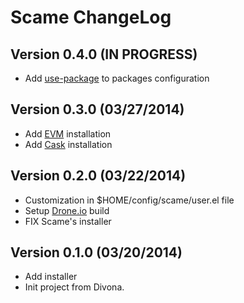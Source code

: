 # Scame ChangeLog

## Version 0.4.0 (IN PROGRESS)

- Add [use-package](https://github.com/jwiegley/use-package) to packages configuration

## Version 0.3.0 (03/27/2014)

- Add [EVM](https://github.com/rejeep/evm) installation
- Add [Cask](https://github.com/cask/cask) installation

## Version 0.2.0 (03/22/2014)

- Customization in $HOME/config/scame/user.el file
- Setup [Drone.io](https://drone.io) build
- FIX Scame's installer

## Version 0.1.0 (03/20/2014)

- Add installer
- Init project from Divona.
